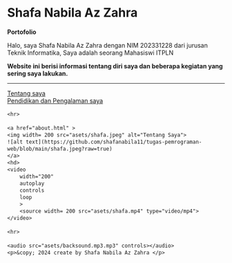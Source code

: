 <!DOCTYPE html>
<html lang="en">
<head>
    <meta charset="UTF-8">
    <meta name="viewport" content="width=device-width, initial-scale=1.0">
    <title>Document</title>
</head>
<body>
    <h1>Shafa Nabila Az Zahra</h1>
    <b>Portofolio</b>
    <p> Halo, saya Shafa Nabila Az Zahra dengan NIM 202331228 dari jurusan Teknik Informatika, Saya adalah seorang Mahasiswi ITPLN </p><b>Website ini berisi informasi tentang diri saya dan beberapa kegiatan yang sering saya lakukan.</b>
    <hr>
    <a href="about.html">Tentang saya</a>
    <br>
    <a href="news.html">Pendidikan dan Pengalaman saya</a>

    <hr>

    <a href="about.html" >
    <img width= 200 src="asets/shafa.jpeg" alt="Tentang Saya">
    ![alt text](https://github.com/shafanabila11/tugas-pemrograman-web/blob/main/shafa.jpeg?raw=true)
    </a>
    <hd>
    <video
        width="200"
        autoplay
        controls
        loop
        >
        <source width= 200 src="asets/shafa.mp4" type="video/mp4">
    </video>

    <hr>

    <audio src="asets/backsound.mp3.mp3" controls></audio>
    <p>&copy; 2024 create by Shafa Nabila Az Zahra </p>
</body>
</html>
